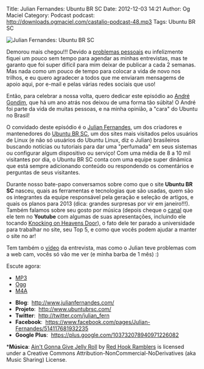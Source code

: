 Title: Julian Fernandes: Ubuntu BR SC
Date: 2012-12-03 14:21
Author: Og Maciel
Category: Podcast
podcast: http://downloads.ogmaciel.com/castalio-podcast-48.mp3
Tags: Ubuntu BR SC

![Julian Fernandes: Ubuntu BR SC]({filename}/images/julianfernandes.png)

Demorou mais chegou!!! Devido a [problemas
pessoais](http://www.castalio.info/aviso-aos-navegantes/ "problemas pessoais")
eu infelizmente fiquei um pouco sem tempo para agendar as minhas
entrevistas, mas te garanto que foi super difícil para mim deixar de
publicar a cada 2 semanas. Mas nada como um pouco de tempo para colocar
a vida de novo nos trilhos, e eu quero agradecer a todos que me enviaram
mensagems de apoio aqui, por e-mail e pelas várias redes sociais que
uso!

Então, para celebrar a nossa volta, quero dedicar este episódio ao
[André Gondim](http://bit.ly/VfgrTE "André Gondim"), que há um ano atrás
nos deixou de uma forma tão súbita! O André foi parte da vida de muitas
pessoas, e na minha opinião, a "cara" do Ubuntu no Brasil!

O convidado deste episódio é o [Julian
Fernandes](http://www.julianfernandes.com/ "http://www.julianfernandes.com/"),
um dos criadores e mantenedores do [Ubuntu BR
SC](http://www.ubuntubrsc.com/ "http://www.ubuntubrsc.com/"), um dos
sites mais visitados pelos usuários de Linux (e não só usuários do
Ubuntu Linux, diz o Julian) brasileiros buscando notícias ou tutoriais
para dar uma "perfumada" em seus sistemas ou configurar algum
dispositivo ou serviço! Com uma média de 8 a 10 mil visitantes por dia,
o Ubuntu BR SC conta com uma equipe super dinâmica que está sempre
adicionando conteúdo ou respondendo os comentários e perguntas de seus
visitantes.

Durante nosso bate-papo conversamos sobre como que o site **Ubuntu BR
SC** nasceu, quais as ferramentas e tecnologias que são usadas, quem são
os integrantes da equipe responsável pela geração e seleção de artigos,
e quais os planos para 2013 (dica: grandes surpresas por vir em
janeiro!!!). Também falamos sobre seu gosto por música (depois cheque o
[canal](http://www.youtube.com/user/JuHitoriX "http://www.youtube.com/user/JuHitoriX")
que ele tem no **Youtube** com algumas de suas apresentações, incluindo
ele tocando [Knocking on Heavens
Door](http://www.youtube.com/watch?v=-wv0K9S7xbA&list=UUVwPM6qoLRlRJJbucSOXzug&index=4&feature=plcp "Knocking on Heavens Door")),
o fato dele ter parado a universidade para trabalhar no site, seu Top 5,
e como que vocês podem ajudar a manter o site no ar!

Tem também o [vídeo](http://bit.ly/XgekVI "http://bit.ly/XgekVI") da
entrevista, mas como o Julian teve problemas com a web cam, vocês só vão
me ver (e minha barba de 1 mês) :)

Escute agora:
* [MP3](http://downloads.ogmaciel.com/castalio-podcast-48.mp3)
* [Ogg](http://downloads.ogmaciel.com/castalio-podcast-48.ogg)
* [M4A](http://downloads.ogmaciel.com/castalio-podcast-48.mp3)

-   **Blog**:  <http://www.julianfernandes.com/>
-   **Projeto**:  <http://www.ubuntubrsc.com/>
-   **Twitter**:  <http://twitter.com/julian_fern>
-   **Facebook**:
     <https://www.facebook.com/pages/Julian-Fernandes/514117681932235>
-   **Google Plus**:  <https://plus.google.com/103732078940971226082>

***Música**: [Ain't Gonna Give Jelly
Roll](http://freemusicarchive.org/music/Red_Hook_Ramblers/Live__WFMU_on_Antique_Phonograph_Music_Program_with_MAC_Feb_8_2011/Red_Hook_Ramblers_-_12_-_Aint_Gonna_Give_Jelly_Roll)
by [Red Hook Ramblers](http://www.redhookramblers.com/) is licensed under a Creative Commons
Attribution-NonCommercial-NoDerivatives (aka Music Sharing) License.
